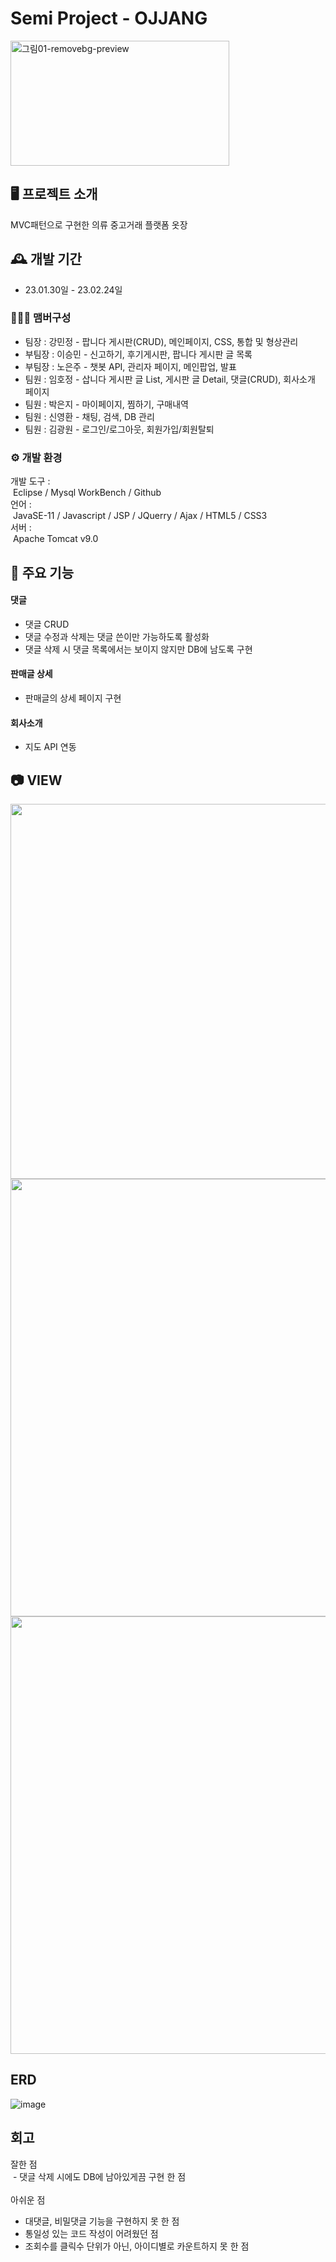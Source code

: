 # Semi Project - OJJANG

<img src="https://github.com/Hoj4/Semi_OJJANG/assets/118800372/2c45557c-b987-4e02-8f2a-900cb67679fd" alt="그림01-removebg-preview" width="350" height="200">

## 🖥️ 프로젝트 소개
MVC패턴으로 구현한 의류 중고거래 플랫폼 옷장
<br>

## 🕰️ 개발 기간
* 23.01.30일 - 23.02.24일

### 🧑‍🤝‍🧑 맴버구성
 - 팀장  : 강민정 - 팝니다 게시판(CRUD), 메인페이지, CSS, 통합 및 형상관리
 - 부팀장 : 이승민 - 신고하기, 후기게시판, 팝니다 게시판 글 목록
 - 부팀장 : 노은주 - 챗봇 API, 관리자 페이지, 메인팝업, 발표
 - 팀원 : 임호정 - 삽니다 게시판 글 List, 게시판 글 Detail, 댓글(CRUD), 회사소개 페이지
 - 팀원 : 박은지 - 마이페이지, 찜하기, 구매내역
 - 팀원 : 신영환 - 채팅, 검색, DB 관리
 - 팀원 : 김광원 - 로그인/로그아웃, 회원가입/회원탈퇴

### ⚙️ 개발 환경
개발 도구 : <br>
 Eclipse / Mysql WorkBench / Github <br>
언어 : <br>
 JavaSE-11 / Javascript / JSP / JQuerry / Ajax / HTML5 / CSS3 <br>
서버 :  <br>
 Apache Tomcat v9.0 <br>

## 📌 주요 기능

#### 댓글 
- 댓글 CRUD
- 댓글 수정과 삭제는 댓글 쓴이만 가능하도록 활성화
- 댓글 삭제 시 댓글 목록에서는 보이지 않지만 DB에 남도록 구현
#### 판매글 상세
- 판매글의 상세 페이지 구현
#### 회사소개
- 지도 API 연동

## 📷 VIEW
<img src="https://github.com/Hoj4/Semi_OJJANG/assets/118800372/a616ec6e-467b-4c20-8933-465730d80e55" width="800" height="600">
<img src="https://github.com/Hoj4/Semi_OJJANG/assets/118800372/2c690ea6-07b2-4712-9f0a-9803859c4dea" width="800" height="700">
<img src="https://github.com/Hoj4/Semi_OJJANG/assets/118800372/cf0f7e82-c157-4045-af82-d76e76f3b726" width="800" height="700">

## ERD
![image](https://github.com/Hoj4/Semi_OJJANG/assets/118800372/44af9809-a94b-463c-a965-4e6efb13fde9)

## 회고
잘한 점 <br>
 - 댓글 삭제 시에도 DB에 남아있게끔 구현 한 점<br>
<br>
아쉬운 점 <br>
 - 대댓글, 비밀댓글 기능을 구현하지 못 한 점<br>
 - 통일성 있는 코드 작성이 어려웠던 점<br>
 - 조회수를 클릭수 단위가 아닌, 아이디별로 카운트하지 못 한 점<br>
